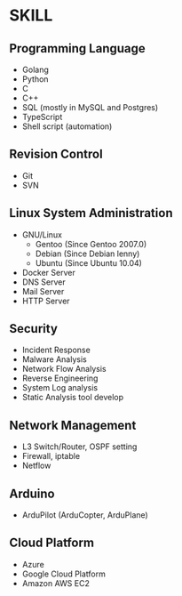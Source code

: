 # SKILL


## Programming Language

* Golang
* Python
* C
* C++
* SQL (mostly in MySQL and Postgres)
* TypeScript
* Shell script (automation)


## Revision Control

* Git
* SVN


## Linux System Administration

* GNU/Linux
	* Gentoo (Since Gentoo 2007.0)
	* Debian (Since Debian lenny)
	* Ubuntu (Since Ubuntu 10.04)
* Docker Server
* DNS Server
* Mail Server
* HTTP Server


## Security

* Incident Response
* Malware Analysis
* Network Flow Analysis
* Reverse Engineering
* System Log analysis
* Static Analysis tool develop


## Network Management

* L3 Switch/Router, OSPF setting
* Firewall, iptable
* Netflow


## Arduino

* ArduPilot (ArduCopter, ArduPlane)

## Cloud Platform

* Azure
* Google Cloud Platform
* Amazon AWS EC2
